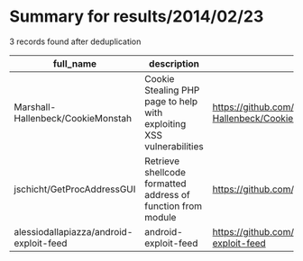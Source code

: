 
# Summary for results/2014/02/23
    
3 records found after deduplication

| full_name | description | html_url | matched_list | matched_count | pushed_at | size | stargazers_count | language | forks_count |
|-----------------------------------------|----------------------------------------------------------------------|------------------------------------------------------------|----------------|-----------------|---------------------------|--------|--------------------|------------|---------------|
| Marshall-Hallenbeck/CookieMonstah | Cookie Stealing PHP page to help with exploiting XSS vulnerabilities | https://github.com/Marshall-Hallenbeck/CookieMonstah | ['exploit'] | 1 | 2014-02-23 02:23:05+00:00 | 116 | 0 | PHP | 0 |
| jschicht/GetProcAddressGUI | Retrieve shellcode formatted address of function from module | https://github.com/jschicht/GetProcAddressGUI | ['shellcode'] | 1 | 2014-02-23 13:20:18+00:00 | 972 | 1 | nan | 1 |
| alessiodallapiazza/android-exploit-feed | android-exploit-feed | https://github.com/alessiodallapiazza/android-exploit-feed | ['exploit'] | 1 | 2014-02-23 20:07:31+00:00 | 888 | 1 | | 1 |
